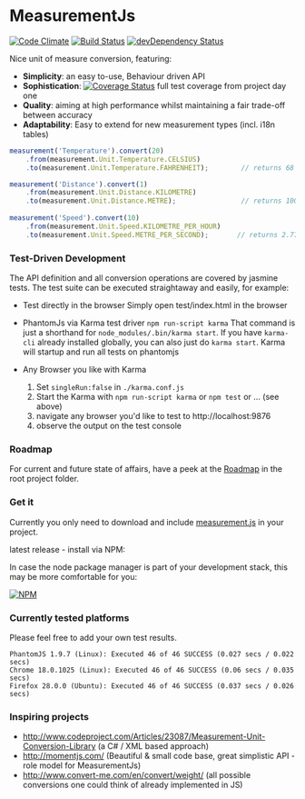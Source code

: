 #     MeasurementJs
[![Code Climate](https://codeclimate.com/github/Philzen/measurement.js.png)](https://codeclimate.com/github/Philzen/measurement.js)
[![Build Status](https://travis-ci.org/Philzen/measurement.js.svg?branch=0-1-stable)](https://travis-ci.org/Philzen/measurement.js)
[![devDependency Status](https://david-dm.org/philzen/measurement.js/dev-status.svg?theme=shields.io)](https://david-dm.org/philzen/measurement.js#info=devDependencies) 


Nice unit of measure conversion, featuring:
- __Simplicity__: an easy to-use, Behaviour driven API 
- __Sophistication__:  [![Coverage Status](https://coveralls.io/repos/Philzen/measurement.js/badge.png?branch=0-1-stable)](https://coveralls.io/r/Philzen/measurement.js?branch=0-1-stable) full test coverage from project day one
- __Quality__: aiming at high performance whilst maintaining a fair trade-off between accuracy 
- __Adaptability__: Easy to extend for new measurement types (incl. i18n tables)


``` js
measurement('Temperature').convert(20)
    .from(measurement.Unit.Temperature.CELSIUS)
    .to(measurement.Unit.Temperature.FAHRENHEIT);        // returns 68

measurement('Distance').convert(1)
    .from(measurement.Unit.Distance.KILOMETRE)
    .to(measurement.Unit.Distance.METRE);                // returns 1000
    
measurement('Speed').convert(10)
    .from(measurement.Unit.Speed.KILOMETRE_PER_HOUR)
    .to(measurement.Unit.Speed.METRE_PER_SECOND);       // returns 2.7777777777777777
```


### Test-Driven Development

The API definition and all conversion operations are covered by jasmine tests. 
The test suite can be executed straightaway and easily, for example:

- Test directly in the browser
Simply open test/index.html in the browser

 - PhantomJs via Karma test driver
`npm run-script karma`
That command is just a shorthand for `node_modules/.bin/karma start`. If you have
`karma-cli` already installed globally, you can also just do `karma start`.
Karma will startup and run all tests on phantomjs

- Any Browser you like with Karma
    1. Set `singleRun:false` in `./karma.conf.js`
    2. Start the Karma with `npm run-script karma` or `npm test` or ... (see above)
    3. navigate any browser you'd like to test to http://localhost:9876
    2. observe the output on the test console

### Roadmap

For current and future state of affairs, have a peek at the [Roadmap](ROADMAP.md) in the root project folder.

### Get it

Currently you only need to download and include [measurement.js](https://raw.githubusercontent.com/Philzen/measurement.js/0-1-stable/measurement.js) in your project.

latest release - install via NPM:

In case the node package manager is part of your development stack, this may be more comfortable for you:

[![NPM](https://nodei.co/npm/measurementjs.png?downloads=true&stars=true)](https://www.npmjs.org/package/measurementjs)


### Currently tested platforms

Please feel free to add your own test results.

    PhantomJS 1.9.7 (Linux): Executed 46 of 46 SUCCESS (0.027 secs / 0.022 secs)
    Chrome 18.0.1025 (Linux): Executed 46 of 46 SUCCESS (0.06 secs / 0.035 secs)
    Firefox 28.0.0 (Ubuntu): Executed 46 of 46 SUCCESS (0.037 secs / 0.026 secs)


### Inspiring projects

- http://www.codeproject.com/Articles/23087/Measurement-Unit-Conversion-Library (a C# / XML based approach)
- http://momentjs.com/ (Beautiful & small code base, great simplistic API - role model for MeasurementJs)
- http://www.convert-me.com/en/convert/weight/ (all possible conversions one could think of already implemented in JS)
